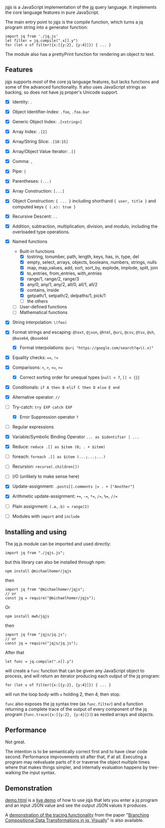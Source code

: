 jqjs is a JavaScript implementation of the [jq] query language. It
implements the core language features in pure JavaScript.

The main entry point to jqjs is the compile function, which turns a jq
program string into a generator function:

    import jq from './jq.js'
    let filter = jq.compile(".x[].y")
    for (let v of filter({x:[{y:2}, {y:4}]}) { ... }

The module also has a prettyPrint function for rendering an object to
text.

Features
--------

jqjs supports *most* of the core jq language features, but lacks
functions and some of the advanced functionality. It also uses
JavaScript strings as backing, so does not have jq proper's Unicode
support.

- [x] Identity: `.`
- [x] Object Identifier-Index: `.foo`, `.foo.bar`
- [x] Generic Object Index: `.[<string>]`
- [x] Array Index: `.[2]`
- [x] Array/String Slice: `.[10:15]`
- [x] Array/Object Value Iterator: `.[]`
- [x] Comma: `,`
- [x] Pipe: `|`
- [x] Parentheses: `(...)`
- [x] Array Construction: `[...]`
- [x] Object Construction: `{ ... }` including shorthand `{ user, title }`
      and computed keys `{ (.x): true }`
- [x] Recursive Descent: `..`
- [x] Addition, subtraction, multiplication, division, and modulo,
  including the overloaded type operations.
- [x] Named functions
    - Built-in functions
        - [x] tostring, tonumber, path, length, keys, has, in, type, del
        - [x] empty, select, arrays, objects, booleans, numbers, strings, nulls
        - [x] map, map_values, add, sort, sort_by, explode, implode, split, join
        - [x] to_entries, from_entries, with_entries
        - [x] range/1, range/2, range/3
        - [x] any/0, any/1, any/2, all/0, all/1, all/2
        - [x] contains, inside
        - [x] getpath/1, setpath/2, delpaths/1, pick/1
        - [ ] the others
    - [ ] User-defined functions
    - [ ] Mathematical functions
- [x] String interpolation: `\(foo)`
- [x] Format strings and escaping: `@text`, `@json`, `@html`, `@uri`, `@csv`,
  `@tsv`, `@sh`, `@base64`, `@base64d`
    - [x] Format interpolations: `@uri "https://google.com/search?q=\(.x)"`
- [x] Equality checks: `==`, `!=`
- [x] Comparisons: `<`, `>`, `<=`, `>=`
    - [x] Correct sorting order for unequal types (`null < 7`, `[] < {}`)
- [x] Conditionals: `if A then B elif C then D else E end`
- [x] Alternative operator: `//`
- [ ] Try-catch: `try EXP catch EXP`
  - [x] Error Suppression operator `?`
- [ ] Regular expressions
- [x] Variable/Symbolic Binding Operator `... as $identifier | ...`
- [x] Reduce: `reduce .[] as $item (0; . + $item)`
- [ ] foreach: `foreach .[] as $item (...;...;...)`
- [ ] Recursion: `recurse(.children[])`
- [ ] I/O (unlikely to make sense here)
- [x] Update-assignment: `.posts[].comments |= . + ["Another"]`
- [x] Arithmetic update-assignment: `+=`, `-=`, `*=`, `/=`, `%=`, `//=`
- [ ] Plain assignment: `(.a,.b) = range(2)`
- [ ] Modules with `import` and `include`


Installing and using
--------------------

The jq.js module can be imported and used directly:

    import jq from "./jqjs.js";

but this library can also be installed through npm:

    npm install @michaelhomer/jqjs

then

    import jq from "@michaelhomer/jqjs";
    // or
    const jq = require("@michaelhomer/jqjs");

Or

    npm install mwh/jqjs

then

    import jq from "jqjs/jq.js";
    // or
    const jq = require("jqjs/jq.js");

After that

    let func = jq.compile(".x[].y")

will create a `func` function that can be given any JavaScript
object to process, and will return an iterator producing each output
of the jq program:

    for (let v of filter({x:[{y:2}, {y:4}]}) { ... }

will run the loop body with `v` holding 2, then 4, then stop.

`func` also exposes the jq syntax tree (as `func.filter`) and
a function returning a complete trace of the output of every component
of the jq program (`func.trace({x:[{y:2}, {y:4}]})`) as nested arrays
and objects.

Performance
-----------

Not great.

The intention is to be semantically correct first and to have clear code
second. Performance improvements sit after that, if at all. Executing a
program may reëvaluate parts of it or traverse the object multiple times
where that makes things simpler, and internally evaluation happens by
tree-walking the input syntax.

Demonstration
-------------

[demo.html] is a [live demo](https://mwh.github.io/jqjs/demo.html) of how
to use jqjs that lets you enter a jq program and an input JSON value and
see the output JSON values it produces.

A [demonstration of the tracing functionality][trace-demo] from the paper
"[Branching Compositional Data Transformations in jq, Visually][paper]"
is also available.

[jq]: https://jqlang.org/
[demo.html]: demo.html
[trace-demo]: https://homepages.ecs.vuw.ac.nz/~mwh/demos/paint2023/
[paper]: https://doi.org/10.1145/3623504.3623567
